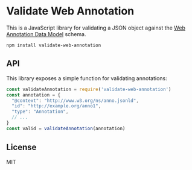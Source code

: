 # Validate Web Annotation

This is a JavaScript library for validating a JSON object against the [Web Annotation Data Model](https://www.w3.org/TR/annotation-model/) schema.

`npm install validate-web-annotation`

## API

This library exposes a simple function for validating annotations:

```js
const validateAnnotation = require('validate-web-annotation')
const annotation = {
  "@context": "http://www.w3.org/ns/anno.jsonld",
  "id": "http://example.org/anno1",
  "type": "Annotation",
  // ...
}
const valid = validateAnnotation(annotation)
```

## License

MIT
